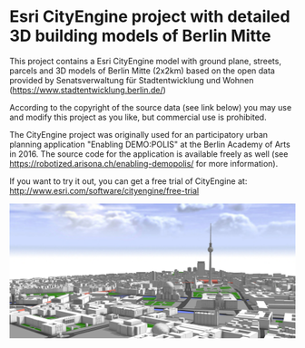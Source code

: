 # Esri CityEngine project with detailed 3D building models of Berlin Mitte

This project contains a Esri CityEngine model with ground plane, streets, parcels and 3D models of Berlin Mitte (2x2km)
based on the open data provided by Senatsverwaltung für Stadtentwicklung und Wohnen (https://www.stadtentwicklung.berlin.de/)

According to the copyright of the source data (see link below) you may use and modify this project 
as you like, but commercial use is prohibited.

The CityEngine project was originally used for an participatory urban planning application "Enabling DEMO:POLIS" at the Berlin Academy of Arts in 2016. The source code for the application is available freely as well (see https://robotized.arisona.ch/enabling-demopolis/ for more information).

If you want to try it out, you can get a free trial of CityEngine at: http://www.esri.com/software/cityengine/free-trial

![Screenshot](doc/berlin_mitte.png)
